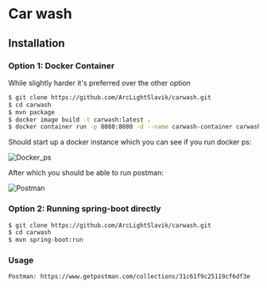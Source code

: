 # Car wash

## Installation

### Option 1: Docker Container

While slightly harder it's preferred over the other option

```bash
$ git clone https://github.com/ArcLightSlavik/carwash.git
$ cd carwash
$ mvn package
$ docker image build -t carwash:latest .
$ docker container run -p 8080:8080 -d --name carwash-container carwash
```

Should start up a docker instance which you can see if you run docker ps:

![Docker_ps](https://imgur.com/SXmOfDH.png) 

After which you should be able to run postman:

![Postman](https://imgur.com/Ya9oPbT.png)


### Option 2: Running spring-boot directly

```bash
$ git clone https://github.com/ArcLightSlavik/carwash.git
$ cd carwash
$ mvn spring-boot:run
```

### Usage
```
Postman: https://www.getpostman.com/collections/31c61f9c25119cf6df3e
```

